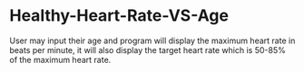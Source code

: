 # Healthy-Heart-Rate-VS-Age
User may input their age and program will display the maximum heart rate in beats per minute, it will also display the target heart rate which is 50-85% of the maximum heart rate. 
